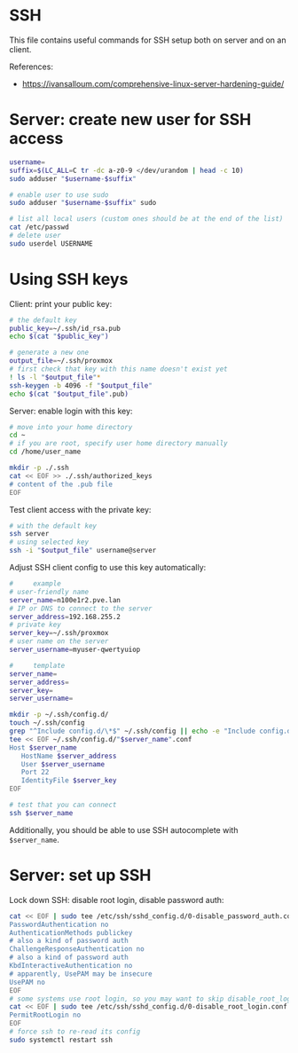 
# SSH

This file contains useful commands for SSH setup both on server and on an client.

References:
- https://ivansalloum.com/comprehensive-linux-server-hardening-guide/

# Server: create new user for SSH access

```bash
username=
suffix=$(LC_ALL=C tr -dc a-z0-9 </dev/urandom | head -c 10)
sudo adduser "$username-$suffix"

# enable user to use sudo
sudo adduser "$username-$suffix" sudo

# list all local users (custom ones should be at the end of the list)
cat /etc/passwd
# delete user
sudo userdel USERNAME
```

# Using SSH keys

Client: print your public key:

```bash
# the default key
public_key=~/.ssh/id_rsa.pub
echo $(cat "$public_key")

# generate a new one
output_file=~/.ssh/proxmox
# first check that key with this name doesn't exist yet
! ls -l "$output_file"*
ssh-keygen -b 4096 -f "$output_file"
echo $(cat "$output_file".pub)
```

Server: enable login with this key:

```bash
# move into your home directory
cd ~
# if you are root, specify user home directory manually
cd /home/user_name

mkdir -p ./.ssh
cat << EOF >> ./.ssh/authorized_keys
# content of the .pub file
EOF
```

Test client access with the private key:

```bash
# with the default key
ssh server
# using selected key
ssh -i "$output_file" username@server
```

Adjust SSH client config to use this key automatically:

```bash
#     example
# user-friendly name
server_name=n100e1r2.pve.lan
# IP or DNS to connect to the server
server_address=192.168.255.2
# private key
server_key=~/.ssh/proxmox
# user name on the server
server_username=myuser-qwertyuiop

#     template
server_name=
server_address=
server_key=
server_username=

mkdir -p ~/.ssh/config.d/
touch ~/.ssh/config
grep "^Include config.d/\*$" ~/.ssh/config || echo -e "Include config.d/*\n\n$(cat ~/.ssh/config)" > ~/.ssh/config
tee << EOF ~/.ssh/config.d/"$server_name".conf
Host $server_name
   HostName $server_address
   User $server_username
   Port 22
   IdentityFile $server_key
EOF

# test that you can connect
ssh $server_name
```

Additionally, you should be able to use SSH autocomplete with `$server_name`.

# Server: set up SSH

Lock down SSH: disable root login, disable password auth:

```bash
cat << EOF | sudo tee /etc/ssh/sshd_config.d/0-disable_password_auth.conf
PasswordAuthentication no
AuthenticationMethods publickey
# also a kind of password auth
ChallengeResponseAuthentication no
# also a kind of password auth
KbdInteractiveAuthentication no
# apparently, UsePAM may be insecure
UsePAM no
EOF
# some systems use root login, so you may want to skip disable_root_login
cat << EOF | sudo tee /etc/ssh/sshd_config.d/0-disable_root_login.conf
PermitRootLogin no
EOF
# force ssh to re-read its config
sudo systemctl restart ssh
```
